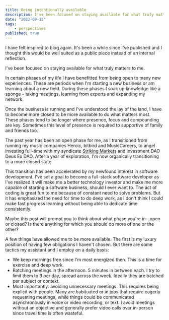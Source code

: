 ```yaml
---
title: Being intentionally available
description: I've been focused on staying available for what truly matters to me.
date: "2023-09-15"
tags:
    - perspectives
published: true
---
```


I have felt inspired to blog again. It's been a while since I've published and I thought this would be well suited as a public piece instead of an internal reflection.

I've been focused on staying available for what truly matters to me.

In certain phases of my life I have benefitted from being open to many new experiences. These are periods when I'm starting a new business or am learning about a new field. During these phases I soak up knowledge like a sponge – taking meetings, learning from experts and expanding my network.

Once the business is running and I've understood the lay of the land, I have to become more closed to be more available to do what matters most. These phases tend to be longer where presence, focus and compounding are key. Sometimes this level of presence is required to supportive of family and friends too.

The past year has been an open phase for me, as I transitioned from running my music companies Heroic, bitbird and MusicCareers, to angel investing full-time with my syndicate [Striking Markets](https://striking.markets/) and investment DAO Deus Ex DAO. After a year of exploration, I'm now organically transitioning to a more closed state.

This transition has been accelerated by my newfound interest in software development. I've set a goal to become a full-stack software developer as I've realized it will make me a better technology investor and make me more capable of starting a software business, should I ever want to. The act of coding is great fun to me because of constant need to solve problems. But it has emphasized the need for time to do deep work, as I don't think I could make fast progress learning without being able to dedicate time consistently.

Maybe this post will prompt you to think about what phase you're in--open or closed? Is there anything for which you should do more of one or the other?

A few things have allowed me to be more available. The first is my luxury position of having few obligations I haven't chosen. But there are some tactics my assistant and I employ on a daily basis:

-   We keep mornings free since I'm most energized then. This is a time for exercise and deep work.
-   Batching meetings in the afternoon. 5 minutes in between each. I try to limit them to 3 per day, spread across the week. Ideally they are batched per subject or context.
-   Most importantly: avoiding unnecessary meetings. This requires being explicit with people. Many are habituated or in jobs that require eagerly requesting meetings, while things could be communicated asynchronously in voice or video recording, or text. I avoid meetings without an objective and generally prefer video calls over in-person since travel time is often wasteful.
